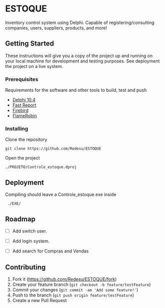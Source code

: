 # ESTOQUE
 Inventory control system using Delphi. Capable of registering/consulting
 companies, users, suppliers, products, and more!



## Getting Started


These instructions will give you a copy of the project up and running on
your local machine for development and testing purposes. See deployment 
the project on a live system.


### Prerequisites

Requirements for the software and other tools to build, test and push
- [Delphi 10.4](https://www.embarcadero.com/br/products/delphi/starter)
- [Fast Report](https://www.fast-report.com/en/)
- [Firebird](https://firebirdsql.org/)
- [FlameRobin](http://www.flamerobin.org/)


### Installing

Clone the repository

    git clone https://github.com/Redesu/ESTOQUE


Open the project

    ./PROJETO/Controle_estoque.dproj



## Deployment

Compiling should leave a Controle_estoque.exe inside

     ./EXE/


## Roadmap

- [ ] Add switch user.
- [ ] Add login system.
- [ ] Add search for Compras and Vendas


## Contributing

1. Fork it (<https://github.com/Redesu/ESTOQUE/fork>)
2. Create your feature branch (`git checkout -b feature/testFeature`)
3. Commit your changes (`git commit -am 'Add some feature!'`)
4. Push to the branch (`git push origin feature/testFeature`)
5. Create a new Pull Request